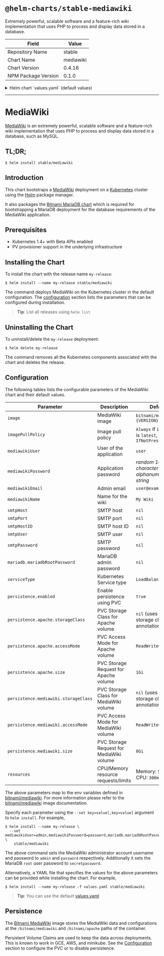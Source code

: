 # `@helm-charts/stable-mediawiki`

Extremely powerful, scalable software and a feature-rich wiki implementation that uses PHP to process and display data stored in a database.

| Field               | Value     |
| ------------------- | --------- |
| Repository Name     | stable    |
| Chart Name          | mediawiki |
| Chart Version       | 0.4.16    |
| NPM Package Version | 0.1.0     |

<details>

<summary>Helm chart `values.yaml` (default values)</summary>

```yaml
## Bitnami MediaWiki image version
## ref: https://hub.docker.com/r/bitnami/mediawiki/tags/
##
image: bitnami/mediawiki:1.29.1-r0

## Specify a imagePullPolicy
## Defaults to 'Always' if image tag is 'latest', else set to 'IfNotPresent'
## ref: http://kubernetes.io/docs/user-guide/images/#pre-pulling-images
##
# imagePullPolicy:

## User of the application
## ref: https://github.com/bitnami/bitnami-docker-mediawiki#environment-variables
##
mediawikiUser: user

## Application password
## Defaults to a random 10-character alphanumeric string if not set
## ref: https://github.com/bitnami/bitnami-docker-mediawiki#environment-variables
##
# mediawikiPassword:

## Admin email
## ref: https://github.com/bitnami/bitnami-docker-mediawiki#environment-variables
##
mediawikiEmail: user@example.com

## Name for the wiki
## ref: https://github.com/bitnami/bitnami-docker-mediawiki#environment-variables
##
mediawikiName: My Wiki

## SMTP mail delivery configuration
## ref: https://github.com/bitnami/bitnami-docker-mediawiki#smtp-configuration
##
# smtpHost:
# smtpPort:
# smtpHostID:
# smtpUser:
# smtpPassword:

##
## MariaDB chart configuration
##
mariadb:
  ## MariaDB admin password
  ## ref: https://github.com/bitnami/bitnami-docker-mariadb/blob/master/README.md#setting-the-root-password-on-first-run
  ##
  # mariadbRootPassword:

  ## Enable persistence using Persistent Volume Claims
  ## ref: http://kubernetes.io/docs/user-guide/persistent-volumes/
  ##
  persistence:
    enabled: true
    ## If defined, volume.beta.kubernetes.io/storage-class: <storageClass>
    ## Default: volume.alpha.kubernetes.io/storage-class: default
    ##
    # storageClass:
    accessMode: ReadWriteOnce
    size: 8Gi

## Kubernetes configuration
## For minikube, set this to NodePort, elsewhere use LoadBalancer
##
serviceType: LoadBalancer

## Enable persistence using Persistent Volume Claims
## ref: http://kubernetes.io/docs/user-guide/persistent-volumes/
##
persistence:
  enabled: true
  apache:
    ## If defined, volume.beta.kubernetes.io/storage-class: <storageClass>
    ## Default: volume.alpha.kubernetes.io/storage-class: default
    ##
    # storageClass:
    accessMode: ReadWriteOnce
    size: 1Gi
  mediawiki:
    ## If defined, volume.beta.kubernetes.io/storage-class: <storageClass>
    ## Default: volume.alpha.kubernetes.io/storage-class: default
    ##
    # storageClass:
    accessMode: ReadWriteOnce
    size: 8Gi

## Configure resource requests and limits
## ref: http://kubernetes.io/docs/user-guide/compute-resources/
##
resources:
  requests:
    memory: 512Mi
    cpu: 300m
```

</details>

---

# MediaWiki

[MediaWiki](https://www.mediawiki.org) is an extremely powerful, scalable software and a feature-rich wiki implementation that uses PHP to process and display data stored in a database, such as MySQL.

## TL;DR;

```console
$ helm install stable/mediawiki
```

## Introduction

This chart bootstraps a [MediaWiki](https://github.com/bitnami/bitnami-docker-mediawiki) deployment on a [Kubernetes](http://kubernetes.io) cluster using the [Helm](https://helm.sh) package manager.

It also packages the [Bitnami MariaDB chart](https://github.com/kubernetes/charts/tree/master/stable/mariadb) which is required for bootstrapping a MariaDB deployment for the database requirements of the MediaWiki application.

## Prerequisites

- Kubernetes 1.4+ with Beta APIs enabled
- PV provisioner support in the underlying infrastructure

## Installing the Chart

To install the chart with the release name `my-release`:

```console
$ helm install --name my-release stable/mediawiki
```

The command deploys MediaWiki on the Kubernetes cluster in the default configuration. The [configuration](#configuration) section lists the parameters that can be configured during installation.

> **Tip**: List all releases using `helm list`

## Uninstalling the Chart

To uninstall/delete the `my-release` deployment:

```console
$ helm delete my-release
```

The command removes all the Kubernetes components associated with the chart and deletes the release.

## Configuration

The following tables lists the configurable parameters of the MediaWiki chart and their default values.

| Parameter                            | Description                              | Default                                                 |
| ------------------------------------ | ---------------------------------------- | ------------------------------------------------------- |
| `image`                              | MediaWiki image                          | `bitnami/mediawiki:{VERSION}`                           |
| `imagePullPolicy`                    | Image pull policy                        | `Always` if `imageTag` is `latest`, else `IfNotPresent` |
| `mediawikiUser`                      | User of the application                  | `user`                                                  |
| `mediawikiPassword`                  | Application password                     | _random 10 character long alphanumeric string_          |
| `mediawikiEmail`                     | Admin email                              | `user@example.com`                                      |
| `mediawikiName`                      | Name for the wiki                        | `My Wiki`                                               |
| `smtpHost`                           | SMTP host                                | `nil`                                                   |
| `smtpPort`                           | SMTP port                                | `nil`                                                   |
| `smtpHostID`                         | SMTP host ID                             | `nil`                                                   |
| `smtpUser`                           | SMTP user                                | `nil`                                                   |
| `smtpPassword`                       | SMTP password                            | `nil`                                                   |
| `mariadb.mariadbRootPassword`        | MariaDB admin password                   | `nil`                                                   |
| `serviceType`                        | Kubernetes Service type                  | `LoadBalancer`                                          |
| `persistence.enabled`                | Enable persistence using PVC             | `true`                                                  |
| `persistence.apache.storageClass`    | PVC Storage Class for Apache volume      | `nil` (uses alpha storage class annotation)             |
| `persistence.apache.accessMode`      | PVC Access Mode for Apache volume        | `ReadWriteOnce`                                         |
| `persistence.apache.size`            | PVC Storage Request for Apache volume    | `1Gi`                                                   |
| `persistence.mediawiki.storageClass` | PVC Storage Class for MediaWiki volume   | `nil` (uses alpha storage class annotation)             |
| `persistence.mediawiki.accessMode`   | PVC Access Mode for MediaWiki volume     | `ReadWriteOnce`                                         |
| `persistence.mediawiki.size`         | PVC Storage Request for MediaWiki volume | `8Gi`                                                   |
| `resources`                          | CPU/Memory resource requests/limits      | Memory: `512Mi`, CPU: `300m`                            |

The above parameters map to the env variables defined in [bitnami/mediawiki](http://github.com/bitnami/bitnami-docker-mediawiki). For more information please refer to the [bitnami/mediawiki](http://github.com/bitnami/bitnami-docker-mediawiki) image documentation.

Specify each parameter using the `--set key=value[,key=value]` argument to `helm install`. For example,

```console
$ helm install --name my-release \
  --set mediawikiUser=admin,mediawikiPassword=password,mariadb.mariadbRootPassword=secretpassword \
    stable/mediawiki
```

The above command sets the MediaWiki administrator account username and password to `admin` and `password` respectively. Additionally it sets the MariaDB `root` user password to `secretpassword`.

Alternatively, a YAML file that specifies the values for the above parameters can be provided while installing the chart. For example,

```console
$ helm install --name my-release -f values.yaml stable/mediawiki
```

> **Tip**: You can use the default [values.yaml](values.yaml)

## Persistence

The [Bitnami MediaWiki](https://github.com/bitnami/bitnami-docker-mediawiki) image stores the MediaWiki data and configurations at the `/bitnami/mediawiki` and `/bitnami/apache` paths of the container.

Persistent Volume Claims are used to keep the data across deployments. This is known to work in GCE, AWS, and minikube.
See the [Configuration](#configuration) section to configure the PVC or to disable persistence.
